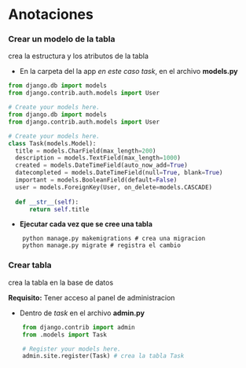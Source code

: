 # Anotaciones 

### Crear un modelo de la tabla
crea la estructura y los atributos de la tabla

- En la carpeta del la app _en este caso task_, en el archivo **models.py**
``` python
from django.db import models
from django.contrib.auth.models import User

# Create your models here.
from django.db import models
from django.contrib.auth.models import User

# Create your models here.
class Task(models.Model):
  title = models.CharField(max_length=200)
  description = models.TextField(max_length=1000)
  created = models.DateTimeField(auto_now_add=True)
  datecompleted = models.DateTimeField(null=True, blank=True)
  important = models.BooleanField(default=False)
  user = models.ForeignKey(User, on_delete=models.CASCADE)
  
  def __str__(self):
      return self.title
```
- **Ejecutar cada vez que se cree una tabla**
``` shell
    python manage.py makemigrations # crea una migracion
    python manage.py migrate # registra el cambio
```

### Crear tabla
crea la tabla en la base de datos

**Requisito:** Tener acceso al panel de administracion

- Dentro de _task_ en el archivo **admin.py**
``` python
    from django.contrib import admin
    from .models import Task

    # Register your models here.
    admin.site.register(Task) # crea la tabla Task
```